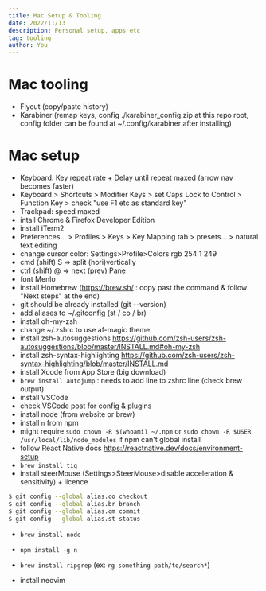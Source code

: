 ```yaml
---
title: Mac Setup & Tooling
date: 2022/11/13
description: Personal setup, apps etc
tag: tooling
author: You
---
```


# Mac tooling

- Flycut (copy/paste history)
- Karabiner (remap keys, config ./karabiner_config.zip at this repo root, config folder can be found at ~/.config/karabiner after installing)

# Mac setup

- Keyboard: Key repeat rate + Delay until repeat maxed (arrow nav becomes faster)
- Keyboard > Shortcuts > Modifier Keys > set Caps Lock to Control > Function Key > check "use F1 etc as standard key"
- Trackpad: speed maxed
- intall Chrome & Firefox Developer Edition
- install iTerm2
- Preferences... > Profiles > Keys > Key Mapping tab > presets... > natural text editing
- change cursor color: Settings>Profile>Colors rgb 254 1 249
- cmd (shift) S => split (hori)vertically
- ctrl (shift) @ => next (prev) Pane
- font Menlo
- install Homebrew (https://brew.sh/ : copy past the command & follow "Next steps" at the end)
- git should be already installed (git --version)
- add aliases to ~/.gitconfig (st / co / br)
- install oh-my-zsh
- change ~/.zshrc to use af-magic theme
- install zsh-autosuggestions https://github.com/zsh-users/zsh-autosuggestions/blob/master/INSTALL.md#oh-my-zsh
- install zsh-syntax-highlighting https://github.com/zsh-users/zsh-syntax-highlighting/blob/master/INSTALL.md
- install Xcode from App Store (big download)
- `brew install autojump` : needs to add line to zshrc line (check brew output)
- install VSCode
- check VSCode post for config & plugins
- install node (from website or brew)
- install `n` from npm
- might require `sudo chown -R $(whoami) ~/.npm` or `sudo chown -R $USER /usr/local/lib/node_modules` if npm can't global install
- follow React Native docs https://reactnative.dev/docs/environment-setup
- `brew install tig`
- install steerMouse (Settings>SteerMouse>disable acceleration & sensitivity) + licence

```sh
$ git config --global alias.co checkout
$ git config --global alias.br branch
$ git config --global alias.cm commit
$ git config --global alias.st status
```

- `brew install node`
- `npm install -g n`


- `brew install ripgrep` (ex: `rg something path/to/search*`)
- install neovim


